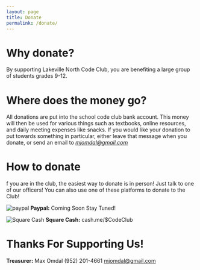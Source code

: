 ```yaml
---
layout: page
title: Donate
permalink: /donate/
---
```

# Why donate?
By supporting Lakeville North Code Club, you are benefiting a large group of students grades 9-12.

# Where does the money go?
All donations are put into the school code club bank account. This money will then be used for various things such as textbooks, online resources, and daily meeting expenses like snacks. If you would like your donation to put towards something in particular, either leave that message when you donate, or send an email to *mjomdal@gmail.com*

# How to donate

f you are in the club, the easiest way to donate is in person! Just talk to one of our officers! You can also use one of these platforms to donate to the Club!




![paypal](http://hatediplomacy.com/wp-content/themes/simple-bootstrap-child/images/paypal.png)
**Paypal:** Coming Soon Stay Tuned!

![Square Cash](http://media.idownloadblog.com/wp-content/uploads/2013/10/square-cash-icon-55x55.png)
**Square Cash:** cash.me/$CodeClub

# Thanks For Supporting Us!

**Treasurer:** Max Omdal
(952) 201-4661
mjomdal@gmail.com
